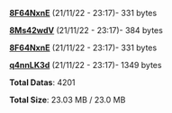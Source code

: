 [**8F64NxnE**](/data/8F64NxnE.txt) (21/11/22 - 23:17)- 331 bytes

[**8Ms42wdV**](/data/8Ms42wdV.txt) (21/11/22 - 23:17)- 384 bytes

[**8F64NxnE**](/data/8F64NxnE.txt) (21/11/22 - 23:17)- 331 bytes

[**q4nnLK3d**](/data/q4nnLK3d.txt) (21/11/22 - 23:17)- 1349 bytes

**Total Datas**: 4201

**Total Size**: 23.03 MB / 23.0 MB